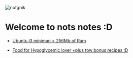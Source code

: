 ![notgnik](https://transfer.sh/z9ggJ/image.png)

# Welcome to nots notes :D

- [Ubuntu i3 miniman < 256Mb of Ram ](https://github.com/richardjuan/notsnotes/blob/master/ubuntu_i3_minimal.md)

- [Food for Hypoglycemic lover +plus tow bonus recipes :D](https://github.com/richardjuan/notsnotes/blob/master/food_for_hypoglycemic_lover.md)
